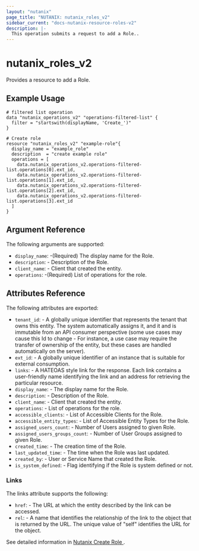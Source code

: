```yaml
---
layout: "nutanix"
page_title: "NUTANIX: nutanix_roles_v2"
sidebar_current: "docs-nutanix-resource-roles-v2"
description: |-
  This operation submits a request to add a Role..
---
```


# nutanix_roles_v2

Provides a resource to add a Role.

## Example Usage

```hcl
# filtered list operation
data "nutanix_operations_v2" "operations-filtered-list" {
  filter = "startswith(displayName, 'Create_')"
}

# Create role
resource "nutanix_roles_v2" "example-role"{
  display_name = "example_role"
  description  = "create example role"
  operations = [
    data.nutanix_operations_v2.operations-filtered-list.operations[0].ext_id,
    data.nutanix_operations_v2.operations-filtered-list.operations[1].ext_id,
    data.nutanix_operations_v2.operations-filtered-list.operations[2].ext_id,
    data.nutanix_operations_v2.operations-filtered-list.operations[3].ext_id
  ]
}
```

## Argument Reference
The following arguments are supported:


* `display_name`: -(Required) The display name for the Role.
* `description`: - Description of the Role.
* `client_name`: - Client that created the entity.
* `operations`: -(Required) List of operations for the role.




## Attributes Reference
The following attributes are exported:
* `tenant_id`: - A globally unique identifier that represents the tenant that owns this entity. The system automatically assigns it, and it and is immutable from an API consumer perspective (some use cases may cause this Id to change - For instance, a use case may require the transfer of ownership of the entity, but these cases are handled automatically on the server).
* `ext_id`: - A globally unique identifier of an instance that is suitable for external consumption.
* `links`: - A HATEOAS style link for the response. Each link contains a user-friendly name identifying the link and an address for retrieving the particular resource.
* `display_name`: - The display name for the Role.
* `description`: - Description of the Role.
* `client_name`: - Client that created the entity.
* `operations`: - List of operations for the role.
* `accessible_clients`: - List of Accessible Clients for the Role.
* `accessible_entity_types`: - List of Accessible Entity Types for the Role.
* `assigned_users_count`: - Number of Users assigned to given Role.
* `assigned_users_groups_count`: - Number of User Groups assigned to given Role.
* `created_time`: - The creation time of the Role.
* `last_updated_time`: - The time when the Role was last updated.
* `created_by`: - User or Service Name that created the Role.
* `is_system_defined`: - Flag identifying if the Role is system defined or not.

### Links

The links attribute supports the following:

* `href`: - The URL at which the entity described by the link can be accessed.
* `rel`: - A name that identifies the relationship of the link to the object that is returned by the URL. The unique value of "self" identifies the URL for the object.

See detailed information in [Nutanix Create Role ](https://developers.nutanix.com/api-reference?namespace=iam&version=v4.0#tag/Roles/operation/createRole).

